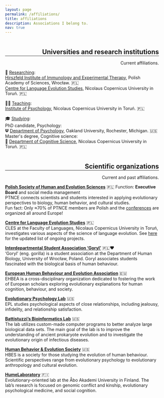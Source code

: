 ```yaml
---
layout: page
permalink: /affiliations/
title: affiliations
description: Associations I belong to.
nav: true
---
```

<h2 class="category" style="float:right; color: var(--global-divider-color); margin-bottom: 0;">Universities and research institutions</h2>
<hr style="clear:both; color:grey;">
<p align="right">Current affiliations.</p>

🔎 <u>Researching</u>:<br />
<a href="https://hirszfeld.pl/en/">Hirszfeld Institute of Immunology and Experimental Therapy</a>, Polish Academy of Sciences, Wrocław. 🇵🇱 <br />
<a href="https://cles.umk.pl/">Centre for Language Evolution Studies</a>, Nicolaus Copernicus University in Toruń. 🇵🇱 <br />

👩‍🏫 <u>Teaching</u>:<br />
<a href="http://psychologia.umk.pl/">Institute of Psychology</a>, Nicolaus Copernicus University in Toruń. 🇵🇱 <br />

🎓 <u>Studying</u>:<br />
PhD candidate, Psychology:<br />
𝚿 <a href="https://www.oakland.edu/psychology/">Department of Psychology</a>, Oakland University, Rochester, Michigan. 🇺🇸 <br />
Master's degree, Cognitive science:<br />
🧠 <a href="https://kognitywistyka.umk.pl/pages/cognitive_science/">Department of Cognitive Science</a>, Nicolaus Copernicus University in Toruń. 🇵🇱 <br />


<h2 class="category" style="float:right; color: var(--global-divider-color); margin-bottom: 0;">Scientific organizations</h2>
<hr style="clear:both; color:grey;">
<p align="right">Current and past affiliations.</p>

<a href="http://ptnce.pl/main.php?page=start&lang=en"><b>Polish Society of Human and Evolution Sciences</b></a> 🇵🇱 Function: <b>Executive Board</b> and social media management<br />
PTNCE connects scientists and students interested in applying evolutionary perspectives to biology, human behavior, and cultural studies.<br />
Fun fact: Only ≈70% of PTNCE members are Polish and the <a href="https://www.ptnce.pl/en/conference">conferences</a> are organized all around Europe!<br />

<a href="https://cles.umk.pl/"><b>Centre for Language Evolution Studies</b></a> 🇵🇱<br />
CLES at the Faculty of Languages, Nicolaus Copernicus University in Toruń, investigates various aspects of the science of language evolution. See <a href="https://cles.umk.pl/research/">here</a> for the updated list of ongoing projects.<br />

<a href="https://www.facebook.com/mskngoryl/"><b>Interdepartmental Student Association ‘Goryl’</b></a> 🇵🇱❤️<br />
‘Goryl’ (eng. gorilla) is a student association at the Department of Human Biology, University of Wrocław, Poland. Goryl associates students fascinated with the biological basis of human behaviour.<br />

<a href="https://www.cambridge.org/core/membership/ehbea"><b>European Human Behaviour and Evolution Association</b></a> 🇪🇺<br />
EHBEA is a cross-disciplinary organization dedicated to fostering the work of European scholars exploring evolutionary explanations for human cognition, behaviour, and society.<br />

<a href="https://www.toddkshackelford.com/"><b>Evolutionary Psychology Lab</b></a> 🇺🇸<br />
EPL studies psychological aspects of close relationships, including jealousy, infidelity, and relationship satisfaction.<br />

<a href="https://oakland.edu/biology/directory/battistuzzi"><b>Battistuzzi’s Bioinformatics Lab</b></a> 🇺🇸<br />
The lab utilizes custom-made computer programs to better analyze large biological data sets. The main goal of the lab is to improve the understanding of ancient prokaryote evolution and to investigate the evolutionary origin of infectious diseases.<br />

<a href="https://www.hbes.com/"><b>Human Behavior & Evolution Society</b></a> 🇺🇸<br />
HBES is a society for those studying the evolution of human behaviour. Scientific perspectives range from evolutionary psychology to evolutionary anthropology and cultural evolution. <br />

<a href="https://twitter.com/HumeLaboratory"><b>HumeLaboratory</b></a> 🇫🇮<br />
Evolutionary-oriented lab at the Åbo Akademi University in Finland. The lab’s research is focused on genomic conflict and kinship, evolutionary psychological medicine, and social cognition.<br />
